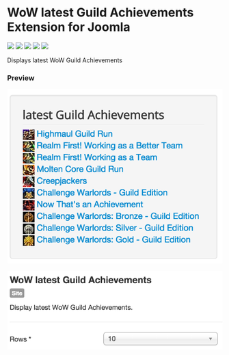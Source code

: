 # WoW latest Guild Achievements Extension for Joomla

![](https://img.shields.io/static/v1?label=Joomla&message=3.X&style=flat&logo=joomla&logoColor=orange&color=blue)
![](https://img.shields.io/github/release/z-index-net/joomla-module-wow-latest-guild-achievements.svg)
![](https://img.shields.io/github/downloads/z-index-net/joomla-module-wow-latest-guild-achievements/total.svg)
![](https://img.shields.io/badge/Maintained%3F-no-red.svg)
![](https://img.shields.io/github/license/z-index-net/joomla-module-wow-latest-guild-achievements.svg)

Displays latest WoW Guild Achievements

### Preview

![Screenshot](./screenshots/mod_wow_latest_guild_achievements.0.png?raw=true)

![Screenshot](./screenshots/mod_wow_latest_guild_achievements.1.png?raw=true)

